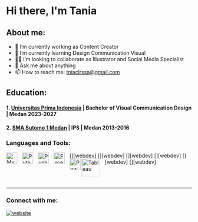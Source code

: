 # Hi there, I'm Tania 
## About me:
- 📱 I’m currently working as Content Creator 
- 📝 I’m currently learning Design Communication Visual
- 👩🏻 I’m looking to collaborate as Illustrator and Social Media Specialist
- 💬 Ask me about anything
- 📫 How to reach me: tniaclrssa@gmail.com

## Education:

#### 1. [Universitas Prima Indonesia](https://unprimdn.ac.id) | Bachelor of Visual Communication Design | Medan 2023-2027
 #### 2. [SMA Sutomo 1 Medan](https://sutomo-mdn.sch.id) | IPS | Medan 2013-2016

### Languages and Tools:

[<img align="left" alt="MySQL" width="30px" src="https://cdn.jsdelivr.net/gh/devicons/devicon/icons/mysql/mysql-original.svg" style="padding-right:10px;" />][webdev]
[<img align="left" alt="Python" width="30px" src="https://upload.wikimedia.org/wikipedia/commons/thumb/c/c3/Python-logo-notext.svg/110px-Python-logo-notext.svg.png?20100317150552" style="padding-right:10px;" />][webdev]
[<img align="left" alt="Pycharm" width="30px" src="https://upload.wikimedia.org/wikipedia/commons/thumb/1/1d/PyCharm_Icon.svg/220px-PyCharm_Icon.svg.png" style="padding-right:10px;" />][webdev]
[<img align="left" alt="Excel" width="30px" src="https://is2-ssl.mzstatic.com/image/thumb/Purple126/v4/a8/fd/5a/a8fd5a84-c6f1-355f-3b9f-6e86598efaa3/XCEL.png/1200x630bb.png" style="padding-right:10px;" />][webdev]
[<img align="left" alt="Power BI" width="30px" src="https://powerbi.microsoft.com/pictures/application-logos/svg/powerbi.svg" style="padding-right:0px;" />][webdev]
[<img align="left" alt="Tableau" width="50px" src="https://logos-world.net/wp-content/uploads/2021/10/Tableau-Symbol.png" style="padding-right:10px;" />][webdev]

<br />
<br />

---
### Connect with me:

[![website](./img/youtube-light.svg)](https://www.instagram.com/taniaclarissaa/profilecard/?igsh=MWoyeXo4dThwM253OQ==)


